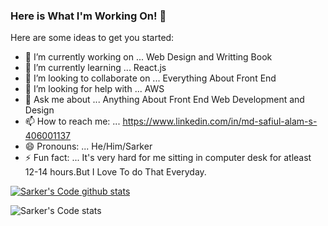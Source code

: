 ### Here is What I'm Working On! 👋

Here are some ideas to get you started:

- 🔭 I’m currently working on ... Web Design and Writting Book
- 🌱 I’m currently learning ... React.js
- 👯 I’m looking to collaborate on ... Everything About Front End
- 🤔 I’m looking for help with ... AWS
- 💬 Ask me about ... Anything About Front End Web Development and Design
- 📫 How to reach me: ... https://www.linkedin.com/in/md-safiul-alam-s-406001137
- 😄 Pronouns: ... He/Him/Sarker
- ⚡ Fun fact: ... It's very hard for me sitting in computer desk for atleast 12-14 hours.But I Love To do That Everyday.


[![Sarker's Code github stats](https://github-readme-stats.vercel.app/api?username=S-A-Sarker)](https://github.com/S-A-Sarker/github-readme-stats)

![Sarker's Code stats](https://github-readme-stats.vercel.app/api?username=S-A-Sarker&count_private=true)
